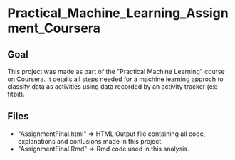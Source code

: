 # Practical_Machine_Learning_Assignment_Coursera

## Goal  

This project was made as part of the "Practical Machine Learning" course on Coursera.
It details all steps needed for a machine learning approch to classify data as activities using data recorded by an activity tracker (ex: fitbit).
  
## Files

 * "AssignmentFinal.html" => HTML Output file containing all code, explanations and conlusions made in this project.
 * "AssignmentFinal.Rmd"  => Rmd code used in this analysis.
